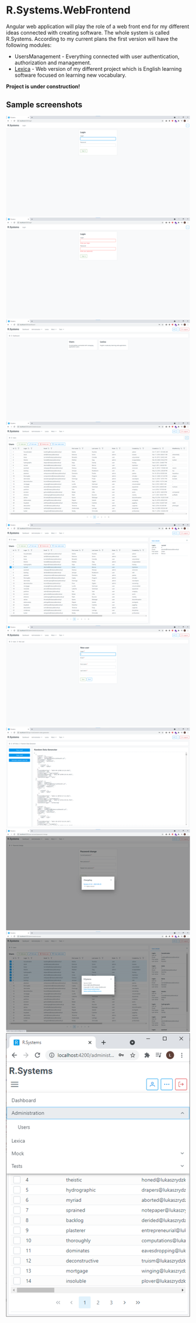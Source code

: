# R.Systems.WebFrontend

Angular web application will play the role of a web front end for my different ideas connected with creating
software.
The whole system is called R.Systems. According to my current plans the first version will have the following
modules:

- UsersManagement - Everything connected with user authentication, authorization and management.
- [Lexica](https://github.com/lrydzkowski/Lexica) - Web version of my different project which is English learning
software focused on learning new vocabulary.

**Project is under construction!**

## Sample screenshots

![login](/doc/screenshots/01-login.png)
![login-form-validation-errors](/doc/screenshots/02-login-form-validation-errors.png)
![dashboard](/doc/screenshots/03-dashboard.png)
![users-list](/doc/screenshots/04-users-list.png)
![users-list-with-right-panel](/doc/screenshots/05-users-list-with-right-panel.png)
![new-user-form](/doc/screenshots/06-new-user-form.png)
![random-data-generator](/doc/screenshots/07-random-data-generator.png)
![changelog](/doc/screenshots/08-changelog.png)
![about-app](/doc/screenshots/09-about-app.png)
![rwd](/doc/screenshots/10-rwd.png)
